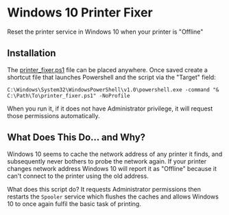 # Windows 10 Printer Fixer

Reset the printer service in Windows 10 when your printer is "Offline"


## Installation

The [printer_fixer.ps1](./printer_fixer.ps1) file can be placed anywhere. Once
saved create a shortcut file that launches Powershell and the script via the
"Target" field:
```
C:\Windows\System32\WindowsPowerShell\v1.0\powershell.exe -command "& C:\Path\To\printer_fixer.ps1" -NoProfile
```

When you run it, if it does not have Administrator privilege, it will request
those permissions automatically.


## What Does This Do... and Why?

Windows 10 seems to cache the network address of any printer it finds, and
subsequently never bothers to probe the network again. If your printer changes
network address Windows 10 will report it as "Offline" because it can't connect
to the printer using the old address.

What does this script do? It requests Administrator permissions then restarts
the `Spooler` service which flushes the caches and allows Windows 10 to once
again fulfil the basic task of printing.
